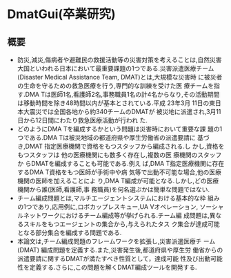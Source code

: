 # DmatGui(卒業研究)

## 概要
- 防災,減災,傷病者や避難民の救援活動等の災害対策を考えることは,自然災害大国といわれる日本において最重要課題の1つである.災害派遣医療チーム (Disaster Medical Assistance Team, DMAT)とは,大規模な災害時 に被災者の生命を守るための救急医療を行う,専門的な訓練を受けた医 療チームを指す.DMA Tは医師1名,看護師2名,事務職員1名の計4名からなり,その活動期間は移動時間を除き48時間以内が基本とされている.平成 23年3月 11日の東日本大震災では全国各地から約340チームのDMATが 被災地に派遣され,3月11日から12日間にわたり救急医療活動が行われ た.
- どのようにDMA Tを編成するかという問題は災害時において重要な課 題の1つである.DMA Tは被災地域の都道府県や厚生労働省の派遣要請に 基づき,DMAT 指定医療機関で資格をもつスタッフから編成される.し かし,資格をもつスタッフは 他の医療機関にも数多く存在し,複数の医 療機関のスタッフか らDMATを編成することも可能である.例え ば,DMA T指定医療機関に存在するDMA T資格をもつ医師が手術中や病 気等で出動不可能な場合,他の医療機関の医師を加えることによ り,DMA T編成が可能となる.しかし,どの医療機関から誰(医師,看護師,事 務職員)を何名選ぶかは簡単な問題ではない.
- チーム編成問題とは,マルチエージェントシステムにおける基本的な枠 組みの1つであり,応用例に,ロボカップレスキュー,UA Vオペレーション, ソーシャルネットワークにおけるチーム編成等が挙げられる.チーム編 成問題は,異なるスキルをもつエージェントの集合から,与えられたタス ク集合が達成可能となる部分集合を編成する問題である.
- 本論文は,チーム編成問題のフレームワークを拡張し,災害派遣医療チ ーム (DMAT) 編成問題を定義する.また,災害発生後,都道府県や厚生労 働省からの派遣要請に関するDMATが満たすべき性質として，達成可能 性及び出動可能性を定義する.さらに,この問題を解くDMAT編成ツールを開発する.
